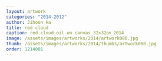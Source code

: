 ```yaml
---
layout: artwork
categories: "2014-2012"
author: Jihoon Ha
title: red cloud
caption: red cloud_oil on canvas_32×32㎝_2014
image: /assets/images/artworks/2014/artwork080.jpg
thumb: /assets/images/artworks/2014/thumbs/artwork080.jpg
order: 1214001
---
```


